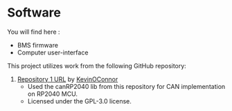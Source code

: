# Software
You will find here :
- BMS firmware
- Computer user-interface


This project utilizes work from the following GitHub repository: 
 
1. [Repository 1 URL](https://github.com/KevinOConnor/can2040) by [KevinOConnor ](https://github.com/KevinOConnor) 
   - Used the canRP2040 lib from this repository for CAN implementation on RP2040 MCU. 
   - Licensed under the GPL-3.0 license. 
